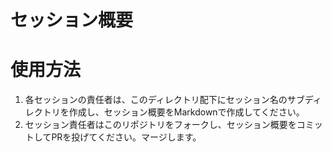 セッション概要
====

# 使用方法

1. 各セッションの責任者は、このディレクトリ配下にセッション名のサブディレクトリを作成し、セッション概要をMarkdownで作成してください。
1. セッション責任者はこのリポジトリをフォークし、セッション概要をコミットしてPRを投げてください。マージします。
